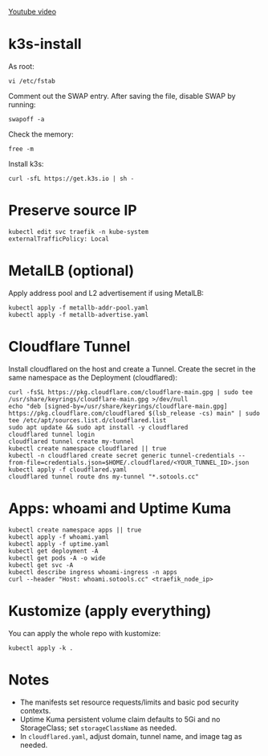 [Youtube video](https://youtu.be/drmZjI6JWs8?si=GI5dSdZwLpFFYcKd)

# k3s-install

As root:

```vi /etc/fstab```

Comment out the SWAP entry.
After saving the file, disable SWAP by running:

```swapoff -a```

Check the memory:

```free -m```

Install k3s:

```curl -sfL https://get.k3s.io | sh -    ```

# Preserve source IP

```
kubectl edit svc traefik -n kube-system
externalTrafficPolicy: Local
```

# MetalLB (optional)

Apply address pool and L2 advertisement if using MetalLB:

```
kubectl apply -f metallb-addr-pool.yaml
kubectl apply -f metallb-advertise.yaml
```

# Cloudflare Tunnel

Install cloudflared on the host and create a Tunnel. Create the secret in the same namespace as the Deployment (cloudflared):

```
curl -fsSL https://pkg.cloudflare.com/cloudflare-main.gpg | sudo tee /usr/share/keyrings/cloudflare-main.gpg >/dev/null
echo "deb [signed-by=/usr/share/keyrings/cloudflare-main.gpg] https://pkg.cloudflare.com/cloudflared $(lsb_release -cs) main" | sudo tee /etc/apt/sources.list.d/cloudflared.list
sudo apt update && sudo apt install -y cloudflared
cloudflared tunnel login
cloudflared tunnel create my-tunnel
kubectl create namespace cloudflared || true
kubectl -n cloudflared create secret generic tunnel-credentials --from-file=credentials.json=$HOME/.cloudflared/<YOUR_TUNNEL_ID>.json
kubectl apply -f cloudflared.yaml
cloudflared tunnel route dns my-tunnel "*.sotools.cc"
```

# Apps: whoami and Uptime Kuma

```
kubectl create namespace apps || true
kubectl apply -f whoami.yaml
kubectl apply -f uptime.yaml
kubectl get deployment -A
kubectl get pods -A -o wide
kubectl get svc -A
kubectl describe ingress whoami-ingress -n apps
curl --header "Host: whoami.sotools.cc" <traefik_node_ip>
```

# Kustomize (apply everything)

You can apply the whole repo with kustomize:

```
kubectl apply -k .
```

# Notes

- The manifests set resource requests/limits and basic pod security contexts.
- Uptime Kuma persistent volume claim defaults to 5Gi and no StorageClass; set `storageClassName` as needed.
- In `cloudflared.yaml`, adjust domain, tunnel name, and image tag as needed.


